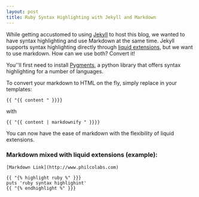 ```yaml
---
layout: post
title: Ruby Syntax Highlighting with Jekyll and Markdown
---
```


While getting accustomed to using [Jekyll](https://github.com/mojombo/jekyll)
to host this blog, we wanted to have
syntax highlighting and use Markdown at the same time.
Jekyll supports syntax highlighting directly through
[liquid extensions](https://github.com/mojombo/jekyll/wiki/Liquid-Extensions),
but we want to use markdown. How can we use both? Convert it!

You''ll first need to install [Pygments](http://pygments.org), a python library that offers syntax highlighting for a number of languages.

To convert your markdown to HTML on the fly, simply replace in your templates:

    {{ "{{ content " }}}}
with

    {{ "{{ content | markdownify " }}}}

You can now have the ease of markdown with the flexibility of liquid extensions.
### Markdown mixed with liquid extensions (example):
    [Markdown Link](http://www.philcolabs.com)

    {{ "{% highlight ruby %" }}}
    puts 'ruby syntax highlighint'
    {{ "{% endhighlight %" }}}

